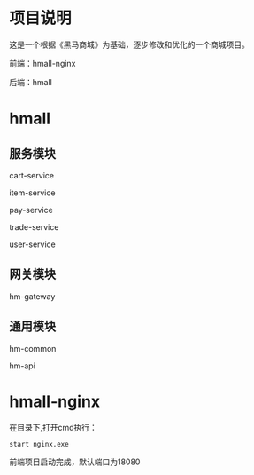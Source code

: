 # 项目说明

这是一个根据《黑马商城》为基础，逐步修改和优化的一个商城项目。

前端：hmall-nginx

后端：hmall



# hmall

## 服务模块

cart-service

item-service

pay-service

trade-service

user-service

## 网关模块

hm-gateway

## 通用模块

hm-common

hm-api



# hmall-nginx

在目录下,打开cmd执行：

```
start nginx.exe
```

前端项目启动完成，默认端口为18080







